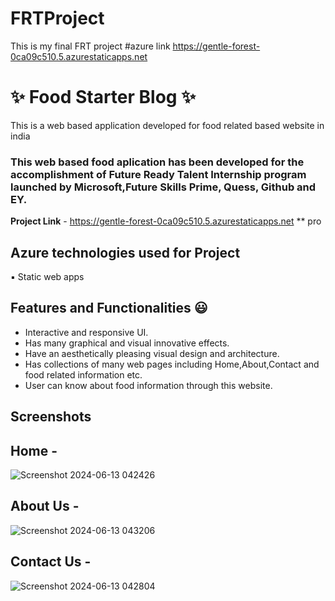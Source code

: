# FRTProject
This is my final FRT project
#azure link https://gentle-forest-0ca09c510.5.azurestaticapps.net

# ✨ Food Starter Blog ✨
This is a web based application developed for food related based website in india

### This web based food aplication has been developed for the accomplishment of Future Ready Talent Internship program launched by Microsoft,Future Skills Prime, Quess, Github and EY.

**Project Link** - https://gentle-forest-0ca09c510.5.azurestaticapps.net
** pro

## Azure technologies used for Project

▪️ Static web apps

## Features and Functionalities 😃

- Interactive and responsive UI.
- Has many graphical and visual innovative effects.
- Have an aesthetically pleasing visual design and architecture.
- Has collections of many web pages including Home,About,Contact and food related information etc.
- User can know about food information through this website.
  
## Screenshots

## Home - 

![Screenshot 2024-06-13 042426](https://github.com/Tubati-jayasree/FRTProject/assets/165585656/d9e02f39-c54b-4b59-84ec-04dc53fffdf6)



## About Us -


![Screenshot 2024-06-13 043206](https://github.com/Tubati-jayasree/FRTProject/assets/165585656/940ca235-3f76-448d-8ed1-eb69680f086f)


## Contact Us -

![Screenshot 2024-06-13 042804](https://github.com/Tubati-jayasree/FRTProject/assets/165585656/52a71a35-5004-4507-810c-e05263337304)



